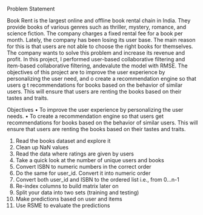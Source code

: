 Problem Statement

Book Rent is the largest online and offline book rental chain in India. They provide books of various genres such as thriller, mystery, romance, and science fiction. The company charges a fixed rental fee for a book per month. Lately, the company has been losing its user base. The main reason for this is that users are not able to choose the right books for themselves. The company wants to solve this problem and increase its revenue and profit. In this project, I performed user-based collaborative filtering and item-based collaborative filtering, andevalute the model with RMSE. The objectives of this project are to improve the user experience by personalizing the user need, and o create a recommendation engine so that users g t recommendations for books based on the behavior of similar users. This will ensure that users are renting the books based on their tastes and traits.

Objectives
• To improve the user experience by personalizing the user
needs.
• To create a recommendation engine so that users get
recommendations for books based on the behavior of
similar users. This will ensure that users are renting the
books based on their tastes and traits.

1. Read the books dataset and explore it
2. Clean up NaN values
3. Read the data where ratings are given by users
4. Take a quick look at the number of unique users and books
5. Convert ISBN to numeric numbers in the correct order
6. Do the same for user_id. Convert it into numeric order
7. Convert both user_id and ISBN to the ordered list i.e., from 0...n-1
8. Re-index columns to build matrix later on
9. Split your data into two sets (training and testing)
10. Make predictions based on user and items
11. Use RSME to evaluate the predictions


